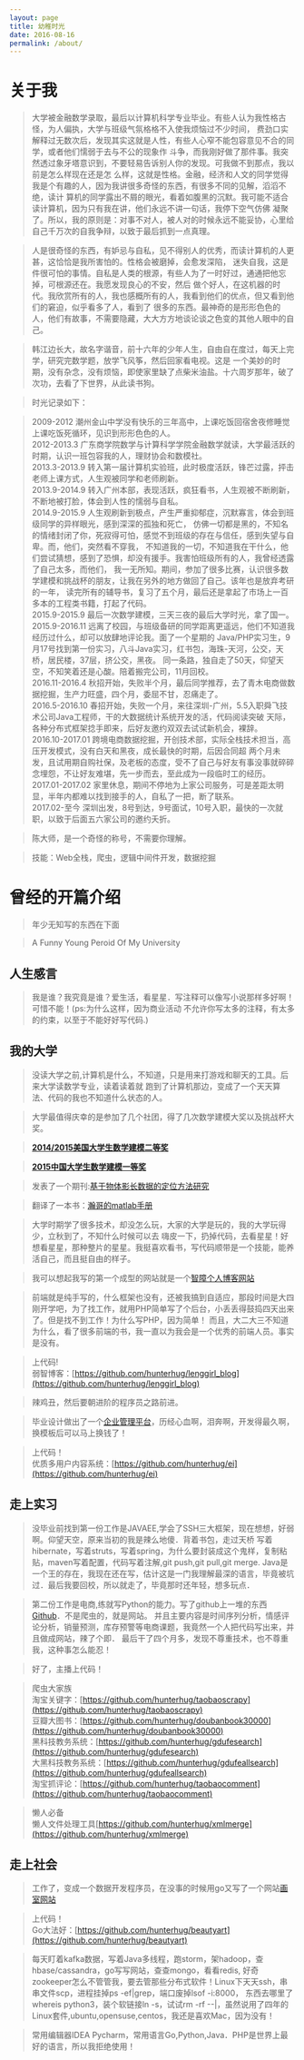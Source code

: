 ```yaml
---
layout: page
title: 幼稚时光
date: 2016-08-16
permalink: /about/
---
```


# 关于我

>大学被金融数学录取，最后以计算机科学专业毕业。有些人认为我性格古怪，为人偏执，大学与班级气氛格格不入使我烦恼过不少时间，
费劲口实解释过无数次后，发现其实这就是人性，有些人心窄不能包容意见不合的同学，或者他们懦弱于去与不公的现象作
斗争，而我刚好做了那件事。我突然透过象牙塔意识到，不要轻易告诉别人你的发现。可我做不到那点，我以前是怎么样现在还是怎
么样，这就是性格。金融，经济和人文的同学觉得我是个有趣的人，因为我讲很多奇怪的东西，有很多不同的见解，滔滔不绝，读计
算机的同学露出不屑的眼光，看着如腹黑的沉默。我可能不适合读计算机，因为只有我在讲，他们永远不讲一句话，我停下空气仿佛
凝聚了。所以，我的原则是：对事不对人，被人对的时候永远不能妥协，心里给自己千万次的自我争辩，以致于最后抓到一点真理。

>人是很奇怪的东西，有妒忌与自私，见不得别人的优秀，而读计算机的人更甚，这恰恰是我所害怕的。性格会被磨掉，会愈发深陷，
迷失自我，这是件很可怕的事情。自私是人类的根源，有些人为了一时好过，通通把他忘掉，可根源还在。我愿发现良心的不安，然后
做个好人，在这机器的时代。我欣赏所有的人，我也感概所有的人，我看到他们的优点，但又看到他们的窘迫，似乎看多了人，看到了
很多的东西。最神奇的是形形色色的人，他们有故事，不需要隐藏，大大方方地谈论谈之色变的其他人眼中的自己。

>韩江边长大，故名字谐音，前十六年的少年人生，自由自在度过，每天上完学，研究完数学题，放学飞风筝，然后回家看电视。这是
一个美妙的时期，没有杂念，没有烦恼，即使家里缺了点柴米油盐。十六周岁那年，破了次功，去看了下世界，从此读书狗。

>时光记录如下：

>2009-2012  潮州金山中学没有快乐的三年高中，上课吃饭回宿舍夜修睡觉上课吃饭死循环，见识到形形色色的人。<br/>
>2012-2013.3  广东商学院数学与计算科学学院金融数学就读，大学最活跃的时期，认识一班包容我的人，理财协会和数模社。<br/>
>2013.3-2013.9  转入第一届计算机实验班，此时极度活跃，锋芒过露，抨击老师上课方式，人生观被同学和老师刷新。<br/>
>2013.9-2014.9  转入广州本部，表现活跃，疯狂看书，人生观被不断刷新，不断地被打脸，体会到人性的懦弱与自私。<br/>
>2014.9-2015.9  人生观刷新到极点，产生严重抑郁症，沉默寡言，体会到班级同学的异样眼光，感到深深的孤独和死亡，
仿佛一切都是黑的，不知名的情绪封闭了你，死寂得可怕，感觉不到班级的存在与信任，感到失望与自卑。而，他们，突然看不穿我，
不知道我的一切，不知道我在干什么，他们尝试猜想，感到了恐惧，却没有援手。我害怕班级所有的人，我曾经透露了自己太多，而他们，
我一无所知。期间，参加了很多比赛，认识很多数学建模和挑战杯的朋友，让我在另外的地方做回了自己。该年也是放弃考研的一年，
读完所有的辅导书，复习了五个月，最后还是拿起了市场上一百多本的工程类书籍，打起了代码。<br/>
>2015.9-2015.9 最后一次数学建模，三天三夜的最后大学时光，拿了国一。<br/>
>2015.9-2016.11 远离了校园，与班级备研的同学距离更遥远，他们不知道我经历过什么，却可以放肆地评论我。面了一个星期的
Java/PHP实习生，9月17号找到第一份实习，八斗Java实习，红书包，海珠-天河，公交，天桥，居民楼，37层，挤公交，黑夜。
同一条路，独自走了50天，仰望天空，不知笑着还是心酸。陪着搬完公司，11月回校。<br/>
>2016.11-2016.4 秋招开始，失败半个月，最后同学推荐，去了青木电商做数据挖掘，生产力旺盛，四个月，委屈不甘，忍痛走了。<br/>
>2016.5-2016.10 春招开始，失败一个月，来往深圳-广州，5.5入职舜飞技术公司Java工程师，干的大数据统计系统开发的活，代码阅读突破
天际，各种分布式框架捻手即来，后好友邀约双双去试试新机会，裸辞。<br/>
>2016.10-2017.01 跨境电商数据挖掘，开创技术部，实际全栈技术担当，高压开发模式，没有白天和黑夜，成长最快的时期，后因合同超
两个月未发，且试用期自购社保，及老板的态度，受不了自己与好友有事没事就碎碎念埋怨，不让好友难堪，先一步而去，至此成为一段临时工的经历。<br/>
>2017.01-2017.02 家里休息，期间不停地为上家公司服务，可是差距太明显，半年内都难以找到接手的人，自私了一把，断了联系。<br/>
>2017.02-至今  深圳出发，8号到达，9号面试，10号入职，最快的一次就职，以致于后面五六家公司的邀约夭折。<br/>

>陈大师，是一个奇怪的称号，不需要你理解。

>技能：Web全栈，爬虫，逻辑中间件开发，数据挖掘

# 曾经的开篇介绍
>年少无知写的东西在下面

>A Funny Young Peroid Of My University

## 人生感言

>我是谁？我究竟是谁？爱生活，看星星．写注释可以像写小说那样多好啊！可惜不能！(ps:为什么这样，因为商业活动
不允许你写太多的注释，有太多的约束，以至于不能好好写代码.)

## 我的大学
>没读大学之前,计算机是什么，不知道，只是用来打游戏和聊天的工具。后来大学读数学专业，读着读着就
跑到了计算机那边，变成了一个天天算法、代码的我也不知道什么状态的人。

>大学最值得庆幸的是参加了几个社团，得了几次数学建模大奖以及挑战杯大奖。

>**[2014/2015美国大学生数学建模二等奖](http://mcm.gdufe.edu.cn/)**

>**[2015中国大学生数学建模一等奖](http://www.mathapply.cn/Study/question/qid/341)**


>发表了一个期刊:[基于物体影长数据的定位方法研究 ](http://s.wanfangdata.com.cn/Paper.aspx?q=%e4%bd%9c%e8%80%85%3a%22%e9%99%88%e9%94%a6%e7%80%9a%22)

>翻译了一本书：[瀚哥的matlab手册](http://www.lenggirl.com/matlab.pdf)

>大学时期学了很多技术，却没怎么玩，大家的大学是玩的，我的大学玩得少，立秋到了，不知什么时候可以去
嗨皮一下，扔掉代码，去看星星！好想看星星，那种整片的星星。我挺喜欢看书，写代码顺带是一个技能，能养活自己，而且挺自由的样子。

>我可以想起我写的第一个成型的网站就是一个[智障个人博客网站](http://php.lenggirl.com/)

>前端就是纯手写的，什么框架也没有，还被我搞到自适应，那段时间是大四刚开学吧，为了找工作，就用PHP简单写了个后台，小丢丢得鼓捣四天出来了。但是找不到工作！为什么写PHP，因为简单！
而且，大二大三不知道为什么，看了很多前端的书，我一直以为我会是一个优秀的前端人员。事实是没有。

>上代码!<br/>
弱智博客：[https://github.com/hunterhug/lenggirl_blog](https://github.com/hunterhug/lenggirl_blog)

>辣鸡丑，然后要朝进阶的程序员之路前进。

>毕业设计做出了一个[企业管理平台](http://ei.lenggirl.com/)，历经心血啊，泪奔啊，开发得最久啊，换模板后可以马上换钱了！

>上代码！<br/>
>优质多用户内容系统：[https://github.com/hunterhug/ei](https://github.com/hunterhug/ei)

## 走上实习
>没毕业前找到第一份工作是JAVAEE,学会了SSH三大框架，现在想想，好弱啊。仰望天空，原来当初的我是辣么地傻．背着书包，走过天桥
写着hibernate，写着struts，写着spring，为什么要封装成这个鬼样，复制粘贴，maven写着配置，代码写着注解,git push,git pull,git merge.
Java是一个王的存在，我现在还在写，估计这是一门我理解最深的语言，毕竟被坑过．最后我要回校，所以就走了，毕竟那时还年轻，想多玩点．

>第二份工作是电商,练就写Python的能力。写了github上一堆的东西[Github](https://www.github.com/hunterhug)．不是爬虫的，就是网站。
并且主要内容是时间序列分析，情感评论分析，销量预测，库存预警等电商课题，我竟然一个人把代码写出来，并且做成网站，辣了个即．
最后干了四个月多，发现不尊重技术，也不尊重我，这种事怎么能忍！

>好了，主播上代码！

> 爬虫大家族<br/>
>淘宝关键字：[https://github.com/hunterhug/taobaoscrapy](https://github.com/hunterhug/taobaoscrapy)<br/>
>豆瓣大图书：[https://github.com/hunterhug/doubanbook30000](https://github.com/hunterhug/doubanbook30000)<br/>
>黑科技教务系统：[https://github.com/hunterhug/gdufesearch](https://github.com/hunterhug/gdufesearch)<br/>
>大黑科技教务系统：[https://github.com/hunterhug/gdufeallsearch](https://github.com/hunterhug/gdufeallsearch)<br/>
>淘宝抓评论：[https://github.com/hunterhug/taobaocomment](https://github.com/hunterhug/taobaocomment)<br/>

>懒人必备<br/>
>懒人文件处理工具[https://github.com/hunterhug/xmlmerge](https://github.com/hunterhug/xmlmerge)

## 走上社会
>工作了，变成一个数据开发程序员，在没事的时候用go又写了一个网站[画室网站](http://beauty.lenggirl.com/)

>上代码！<br/>
>Go大法好：[https://github.com/hunterhug/beautyart](https://github.com/hunterhug/beautyart)

>每天盯着kafka数据，写着Java多线程，跑storm，架hadoop，查hbase/cassandra，go写写网站，查查mongo，看看redis,
好奇zookeeper怎么不管管我，要去管那些分布式软件！Linux下天天ssh，串串文件scp，进程挂掉ps -ef|grep，端口废掉lsof -i:8000，
东西去哪里了whereis python3，装个软链接ln -s，试试rm -rf --|，虽然说用了四年的Linux套件,ubuntu,opensuse,centos，我还是喜欢Mac，因为没有！

>常用编辑器IDEA Pycharm，常用语言Go,Python,Java．PHP是世界上最好的语言，所以我拒绝使用！

<img alt="" src="/img/mylove.jpg" />